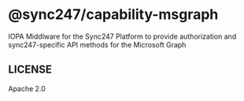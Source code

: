 # @sync247/capability-msgraph

IOPA Middlware for the Sync247 Platform to provide authorization and sync247-specific API methods for the Microsoft Graph

## LICENSE

Apache 2.0
